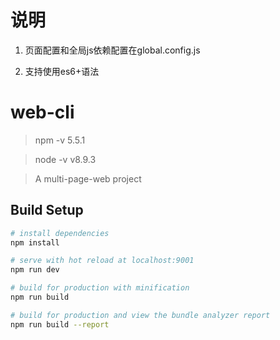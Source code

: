
# 说明

1. 页面配置和全局js依赖配置在global.config.js

2. 支持使用es6+语法

# web-cli

>npm -v
5.5.1

>node -v
v8.9.3


> A multi-page-web project

## Build Setup

``` bash
# install dependencies
npm install

# serve with hot reload at localhost:9001
npm run dev

# build for production with minification
npm run build

# build for production and view the bundle analyzer report
npm run build --report
```
